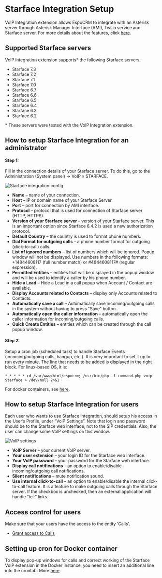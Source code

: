 # Starface Integration Setup

VoIP Integration extension allows EspoCRM to integrate with an Asterisk server through Asterisk Manager Interface (AMI), Twilio service and Starface server. For more details about the features, click [here](https://www.espocrm.com/features/voip-integration/).

## Supported Starface servers

VoIP Integration extension supports* the following Starface servers:

* Starface 7.3
* Starface 7.2
* Starface 7.1
* Starface 7.0
* Starface 6.7
* Starface 6.6
* Starface 6.5
* Starface 6.4
* Starface 6.3
* Starface 6.2

\* These servers were tested with the VoIP Integration extension.

## How to setup Starface Integration for an administrator

#### Step 1:

Fill in the connection details of your Starface server. To do this, go to the Administration (System panel) -> VoIP » STARFACE.

![Starface integration config](../../_static/images/extensions/voip-integration/starface-admin-setup.png)

* **Name** – name of your connection.
* **Host** – IP or domain name of your Starface Server.
* **Port** – port for connection by AMI interface.
* **Protocol** – protocol that is used for connection of Starface server (HTTP, HTTPS).
* **Version of your Starface server** – version of your Starface server. This is an important option since Starface 6.4.2 is used a new authorization protocol.
* **Default Country** – the country is used to format phone numbers.
* **Dial Format for outgoing calls** – a phone number format for outgoing (click-to-call) calls.
* **List of ignored numbers** – list of numbers which will be ignored. Popup window will not be displayed. Use numbers in the following formats: +14844608117 (full number match) or #4844608117# (regular expression).
* **Permitted Entities** – entities that will be displayed in the popup window and will be used to identify a caller by his phone number.
* **Hide a Lead** – Hide a Lead in a call popup when Account / Contact are available.
* **Display Accounts related to Contacts** – display only Accounts related to Contacts.
* **Automatically save a call** – Automatically save incoming/outgoing calls in the system without having to press "Save" button.
* **Automatically open the caller information** – automatically open the caller information for incoming/outgoing calls.
* **Quick Create Entities** – entities which can be created through the call popup window.

#### Step 2:

Setup a cron job (scheduled task) to handle Starface Events (incoming/outgoing calls, hangup, etc.). It is very important to set it up to run every minute. The line that needs to be added is displayed in the right block. For linux-based OS, it is:

```
* * * * * cd /var/www/html/espocrm; /usr/bin/php -f command.php voip Starface > /dev/null 2>&1
```

For docker containers, see [here](#setting-up-cron-for-docker-container).

## How to setup Starface Integration for users

Each user who wants to use Starface integration, should setup his access in the User’s Profile, under “VoIP Settings”. Note that login and password should be to the Starface web interface, not to the SIP credentials. Also, the user can change some VoIP settings on this window.

![VoIP settings](../../_static/images/extensions/voip-integration/starface-user-settings.png)

* **VoIP Server** – your current VoIP server.
* **Your user extension** – your login ID for the Starface web interface.
* **Your VoIP password** – your password for the Starface web interface.
* **Display call notifications** – an option to enable/disable incoming/outgoing call notifications.
* **Silent notifications** – mute notification sound.
* **Use internal click-to-call** – an option to enable/disable the internal click-to-call feature. It is a feature to make outgoing calls through the Starface server. If the checkbox is unchecked, then an external application will handle “tel:” links.

## Access control for users

Make sure that your users have the access to the entity 'Calls'.

* [Grant access to Calls](customization.md#grant-access-to-calls)

## Setting up cron for Docker container

To display pop-up windows for calls and correct working of the Starface VoIP extension in the Docker instance, you need to insert an additional line into the crontab. More [here](docker-container.md#starface-crontab-line).
